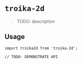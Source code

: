 # `troika-2d`

> TODO: description

## Usage

```
import troika2d from 'troika-2d';

// TODO: DEMONSTRATE API
```
